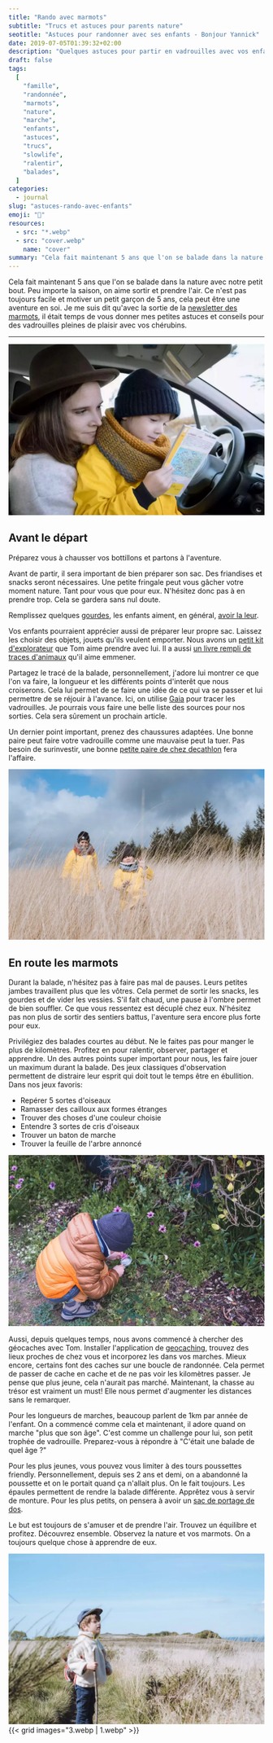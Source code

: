 ```yaml
---
title: "Rando avec marmots"
subtitle: "Trucs et astuces pour parents nature"
seotitle: "Astuces pour randonner avec ses enfants - Bonjour Yannick"
date: 2019-07-05T01:39:32+02:00
description: "Quelques astuces pour partir en vadrouilles avec vos enfants. C'est pas bien compliqué et cela rend tout plus agréable pour vous et pour eux"
draft: false
tags:
  [
    "famille",
    "randonnée",
    "marmots",
    "nature",
    "marche",
    "enfants",
    "astuces",
    "trucs",
    "slowlife",
    "ralentir",
    "balades",
  ]
categories:
  - journal
slug: "astuces-rando-avec-enfants"
emoji: "🧒"
resources:
  - src: "*.webp"
  - src: "cover.webp"
    name: "cover"
summary: "Cela fait maintenant 5 ans que l'on se balade dans la nature avec notre petit bout. Peu importe la saison, on aime sortir et prendre l'air. Ce n'est pas toujours facile et motiver un petit garçon de 5 ans, cela peut être une aventure en soi."
---
```


Cela fait maintenant 5 ans que l'on se balade dans la nature avec notre petit bout. Peu importe la saison, on aime sortir et prendre l'air. Ce n'est pas toujours facile et motiver un petit garçon de 5 ans, cela peut être une aventure en soi. Je me suis dit qu'avec la sortie de la [newsletter des marmots](https://www.lesothers.com/marmots), il était temps de vous donner mes petites astuces et conseils pour des vadrouilles pleines de plaisir avec vos chérubins.

<hr/>

![Tom et Cloe planifient](6.webp)

## Avant le départ

Préparez vous à chausser vos bottillons et partons à l'aventure.

Avant de partir, il sera important de bien préparer son sac. Des friandises et snacks seront nécessaires. Une petite fringale peut vous gâcher votre moment nature. Tant pour vous que pour eux. N'hésitez donc pas à en prendre trop. Cela se gardera sans nul doute.

Remplissez quelques [gourdes](https://amzn.to/2XmnBwF), les enfants aiment, en général, [avoir la leur](https://amzn.to/2xtaZsT).

Vos enfants pourraient apprécier aussi de préparer leur propre sac. Laissez les choisir des objets, jouets qu'ils veulent emporter. Nous avons un [petit kit d'explorateur](https://amzn.to/2XrsHMN) que Tom aime prendre avec lui. Il a aussi [un livre rempli de traces d'animaux](https://amzn.to/2Xlx7js) qu'il aime emmener.

Partagez le tracé de la balade, personnellement, j'adore lui montrer ce que l'on va faire, la longueur et les différents points d'interêt que nous croiserons. Cela lui permet de se faire une idée de ce qui va se passer et lui permettre de se réjouir à l'avance. Ici, on utilise [Gaia](https://www.gaiagps.com) pour tracer les vadrouilles. Je pourrais vous faire une belle liste des sources pour nos sorties. Cela sera sûrement un prochain article.

Un dernier point important, prenez des chaussures adaptées. Une bonne paire peut faire votre vadrouille comme une mauvaise peut la tuer. Pas besoin de surinvestir, une bonne [petite paire de chez decathlon](https://www.decathlon.fr/ch-mh500-mid-wtp-jr-marron-id_8343067.html) fera l'affaire.

![dans les herbes](4.webp)

## En route les marmots

Durant la balade, n'hésitez pas à faire pas mal de pauses. Leurs petites jambes travaillent plus que les vôtres. Cela permet de sortir les snacks, les gourdes et de vider les vessies. S'il fait chaud, une pause à l'ombre permet de bien souffler. Ce que vous ressentez est décuplé chez eux. N'hésitez pas non plus de sortir des sentiers battus, l'aventure sera encore plus forte pour eux.

Privilégiez des balades courtes au début. Ne le faites pas pour manger le plus de kilomètres. Profitez en pour ralentir, observer, partager et apprendre. Un des autres points super important pour nous, les faire jouer un maximum durant la balade. Des jeux classiques d'observation permettent de distraire leur esprit qui doit tout le temps être en ébullition.
Dans nos jeux favoris:

- Repérer 5 sortes d'oiseaux
- Ramasser des cailloux aux formes étranges
- Trouver des choses d'une couleur choisie
- Entendre 3 sortes de cris d'oiseaux
- Trouver un baton de marche
- Trouver la feuille de l'arbre annoncé

![observation](5.webp)

Aussi, depuis quelques temps, nous avons commencé à chercher des géocaches avec Tom. Installer l'application de [geocaching](https://www.geocaching.com/play), trouvez des lieux proches de chez vous et incorporez les dans vos marches. Mieux encore, certains font des caches sur une boucle de randonnée. Cela permet de passer de cache en cache et de ne pas voir les kilomètres passer. Je pense que plus jeune, cela n'aurait pas marché. Maintenant, la chasse au trésor est vraiment un must! Elle nous permet d'augmenter les distances sans le remarquer.

Pour les longueurs de marches, beaucoup parlent de 1km par année de l'enfant. On a commencé comme cela et maintenant, il adore quand on marche "plus que son âge". C'est comme un challenge pour lui, son petit trophée de vadrouille. Preparez-vous à répondre à "C'était une balade de quel âge ?"

Pour les plus jeunes, vous pouvez vous limiter à des tours poussettes friendly. Personnellement, depuis ses 2 ans et demi, on a abandonné la poussette et on le portait quand ça n'allait plus. On le fait toujours. Les épaules permettent de rendre la balade différente. Apprêtez vous à servir de monture. Pour les plus petits, on pensera à avoir un [sac de portage de dos](https://amzn.to/2XtXXWU).

Le but est toujours de s'amuser et de prendre l'air. Trouvez un équilibre et profitez. Découvrez ensemble. Observez la nature et vos marmots. On a toujours quelque chose à apprendre de eux.

![le randonneur](2.webp)
{{< grid images="3.webp | 1.webp" >}}
